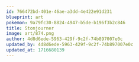 ```yaml
---
id: 766472bd-401e-46ae-a3dd-4e422e91d231
blueprint: art
pokemon: 9a79fc30-8824-4947-b5de-b196f3b2c846
title: Stonjourner
image: art/874.png
author: 4d8d6ede-5963-429f-9c2f-74b897007e0c
updated_by: 4d8d6ede-5963-429f-9c2f-74b897007e0c
updated_at: 1716680139
---
```

